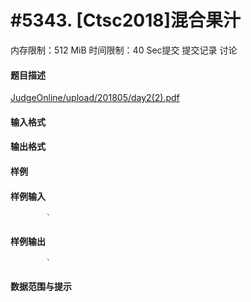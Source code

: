 
# #5343. [Ctsc2018]混合果汁
内存限制：512 MiB 时间限制：40 Sec提交 提交记录 讨论
#### 题目描述
[JudgeOnline/upload/201805/day2(2).pdf](upload/201805/day2(2).pdf)

#### 输入格式

#### 输出格式

#### 样例

#### 样例输入

			`
#### 样例输出

			`
#### 数据范围与提示

